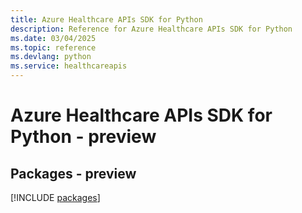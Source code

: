 ```yaml
---
title: Azure Healthcare APIs SDK for Python
description: Reference for Azure Healthcare APIs SDK for Python
ms.date: 03/04/2025
ms.topic: reference
ms.devlang: python
ms.service: healthcareapis
---
```

# Azure Healthcare APIs SDK for Python - preview
## Packages - preview
[!INCLUDE [packages](healthcare-apis-index.md)]